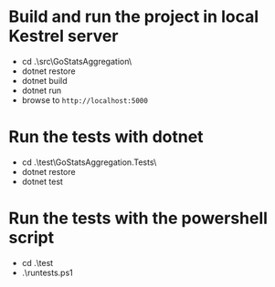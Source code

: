 # Build and run the project in local Kestrel server
* cd .\src\GoStatsAggregation\
* dotnet restore
* dotnet build
* dotnet run
* browse to `http://localhost:5000`

# Run the tests with dotnet
* cd .\test\GoStatsAggregation.Tests\
* dotnet restore
* dotnet test

# Run the tests with the powershell script
* cd .\test
* .\runtests.ps1